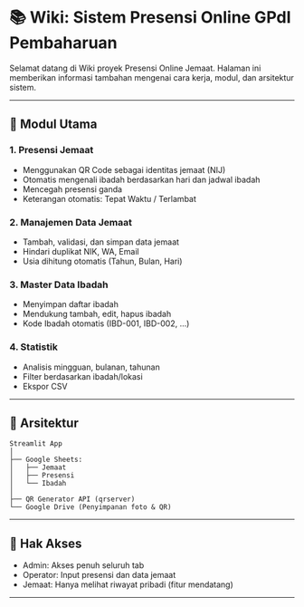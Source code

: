 
# 📚 Wiki: Sistem Presensi Online GPdI Pembaharuan

Selamat datang di Wiki proyek Presensi Online Jemaat. Halaman ini memberikan informasi tambahan mengenai cara kerja, modul, dan arsitektur sistem.

---

## 📌 Modul Utama

### 1. Presensi Jemaat
- Menggunakan QR Code sebagai identitas jemaat (NIJ)
- Otomatis mengenali ibadah berdasarkan hari dan jadwal ibadah
- Mencegah presensi ganda
- Keterangan otomatis: Tepat Waktu / Terlambat

### 2. Manajemen Data Jemaat
- Tambah, validasi, dan simpan data jemaat
- Hindari duplikat NIK, WA, Email
- Usia dihitung otomatis (Tahun, Bulan, Hari)

### 3. Master Data Ibadah
- Menyimpan daftar ibadah
- Mendukung tambah, edit, hapus ibadah
- Kode Ibadah otomatis (IBD-001, IBD-002, ...)

### 4. Statistik
- Analisis mingguan, bulanan, tahunan
- Filter berdasarkan ibadah/lokasi
- Ekspor CSV

---

## 🧱 Arsitektur

```
Streamlit App
│
├── Google Sheets:
│   ├── Jemaat
│   ├── Presensi
│   └── Ibadah
│
├── QR Generator API (qrserver)
└── Google Drive (Penyimpanan foto & QR)
```

---

## 🔐 Hak Akses

- Admin: Akses penuh seluruh tab
- Operator: Input presensi dan data jemaat
- Jemaat: Hanya melihat riwayat pribadi (fitur mendatang)

---
